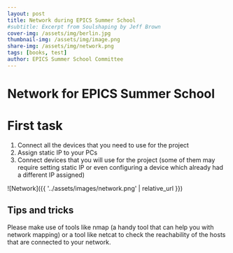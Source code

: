 ```yaml
---
layout: post
title: Network during EPICS Summer School
#subtitle: Excerpt from Soulshaping by Jeff Brown
cover-img: /assets/img/berlin.jpg
thumbnail-img: /assets/img/image.png
share-img: /assets/img/network.png
tags: [books, test]
author: EPICS Summer School Committee
---
```


# Network for EPICS Summer School

# First task

1. Connect all the devices that you need to use for the project
2. Assign static IP to your PCs 
3. Connect devices that you will use for the project (some of them may require setting static IP or even configuring a device which already had a different IP assigned)

![Network]({{ '../assets/images/network.png' | relative_url }})


## Tips and tricks

Please make use of tools like nmap (a handy tool that can help you with network mapping) or a tool like netcat to check the reachability of the hosts that are connected to your network.